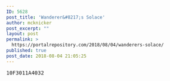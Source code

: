 ```yaml
---
ID: 5628
post_title: 'Wanderer&#8217;s Solace'
author: mcknicker
post_excerpt: ""
layout: post
permalink: >
  https://portalrepository.com/2018/08/04/wanderers-solace/
published: true
post_date: 2018-08-04 21:05:25
---
```

<pre>10F3011A4032</pre>